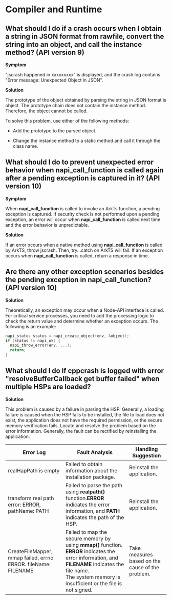 # Compiler and Runtime


## What should I do if a crash occurs when I obtain a string in JSON format from rawfile, convert the string into an object, and call the instance method? (API version 9)

**Symptom**

"jscrash happened in xxxxxxxxx" is displayed, and the crash log contains "Error message: Unexpected Object in JSON".

**Solution**

The prototype of the object obtained by parsing the string in JSON format is object. The prototype chain does not contain the instance method. Therefore, the object cannot be called.

To solve this problem, use either of the following methods:

- Add the prototype to the parsed object.

- Change the instance method to a static method and call it through the class name.

## What should I do to prevent unexpected error behavior when **napi_call_function** is called again after a pending exception is captured in it? (API version 10)

**Symptom**

When **napi_call_function** is called to invoke an ArkTs function, a pending exception is captured.
If security check is not performed upon a pending exception, an error will occur when **napi_call_function** is called next time and the error behavior is unpredictable.

**Solution**

If an error occurs when a native method using **napi_call_function** is called by ArkTS, throw jscrash. Then, try...catch on ArkTS will fail.
If an exception occurs when **napi_call_function** is called, return a response in time.

## Are there any other exception scenarios besides the pending exception in **napi_call_function**? (API version 10)

**Solution**

Theoretically, an exception may occur when a Node-API interface is called. For critical service processes, you need to add the processing logic to check the return value and determine whether an exception occurs. The following is an example:
```cpp
napi_status status = napi_create_object(env, &object);
if (status != napi_ok) {
  napi_throw_error(env, ...);
  return;
}
```

## What should I do if cppcrash is logged with error "resolveBufferCallback get buffer failed" when multiple HSPs are loaded?

**Solution**

This problem is caused by a failure in parsing the HSP. Generally, a loading failure is caused when the HSP fails to be installed, the file to load does not exist, the application does not have the required permission, or the secure memory verification fails. Locate and resolve the problem based on the error information. Generally, the fault can be rectified by reinstalling the application.

| **Error Log**| Fault  Analysis | **Handling Suggestion** |
| -------- | -------- | -------- |
| realHapPath is empty | Failed to obtain information about the installation package. | Reinstall the application. |
| transform real path error: ERROR, pathName: PATH | Failed to parse the path using **realpath()** function.**ERROR** indicates the error information, and **PATH** indicates the path of the HSP. | Reinstall the application. |
| CreateFileMapper, mmap failed, errno ERROR. fileName: FILENAME | Failed to map the secure memory by using **mmap()** function. **ERROR** indicates the error information, and **FILENAME** indicates the file name.<br/>The system memory is insufficient or the file is not signed. | Take measures based on the cause of the problem. |


